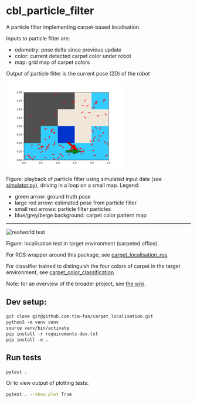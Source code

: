 # cbl_particle_filter

A particle filter implementing carpet-based localisation.

Inputs to particle filter are:
* odometry: pose delta since previous update
* color: current detected carpet color under robot
* map: grid map of carpet colors

Output of particle filter is the current pose (2D) of the robot

![simulation_playback](docs/source/_static/simulation_playback.gif)

Figure: playback of particle filter using simulated input data (see [simulator.py](./cbl_particle_filter/simulator.py)), driving in a loop on a small map. Legend:
* green arrow: ground truth pose
* large red arrow: estimated pose from particle filter
* small red arrows: particle filter particles
* blue/grey/beige background: carpet color pattern map

---

![realworld test](docs/source/_static/office_drive.gif)

Figure: localisation test in target environment (carpeted office).

For ROS wrapper around this package, see [carpet_localisation_ros](https://github.com/tim-fan/carpet_localisation_ros).

For classifier trained to distinguish the four colors of carpet in the target environment, see [carpet_color_classification](https://github.com/tim-fan/carpet_color_classification)

Note: for an overview of the broader project, see [the wiki](https://github.com/tim-fan/carpet_localisation/wiki/Carpet-Localisation).

## Dev setup:

```
git clone git@github.com:tim-fan/carpet_localisation.git
python3 -m venv venv
source venv/bin/activate
pip install -r requirements-dev.txt
pip install -e .
```

## Run tests
```bash
pytest .
```
Or to view output of plotting tests:
```bash
pytest . --show_plot True
```